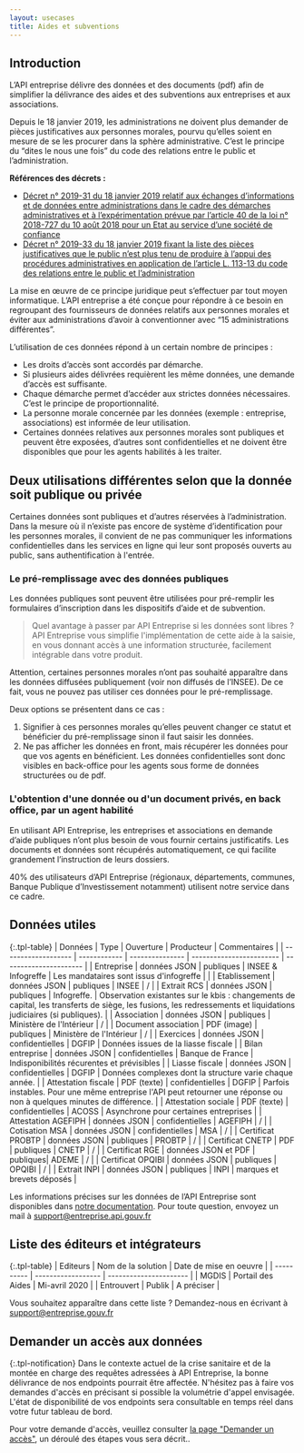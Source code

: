 ```yaml
---
layout: usecases
title: Aides et subventions
---
```


## Introduction

L’API entreprise délivre des données et des documents (pdf) afin de simplifier la délivrance des aides et des subventions aux entreprises et aux associations.

Depuis le 18 janvier 2019, les administrations ne doivent plus demander de pièces justificatives aux personnes morales, pourvu qu’elles soient en mesure de se les procurer dans la sphère administrative. C’est le principe du “dites le nous une fois” du code des relations entre le public et l’administration.

**Références des décrets :**

- [Décret n° 2019-31 du 18 janvier 2019 relatif aux échanges d’informations et de données entre administrations dans le cadre des démarches administratives et à l’expérimentation prévue par l’article 40 de la loi n° 2018-727 du 10 août 2018 pour un Etat au service d’une société de confiance](https://www.legifrance.gouv.fr/affichTexte.do?cidTexte=JORFTEXT000038029589&categorieLien=id)
- [Décret n° 2019-33 du 18 janvier 2019 fixant la liste des pièces justificatives que le public n’est plus tenu de produire à l’appui des procédures administratives en application de l’article L. 113-13 du code des relations entre le public et l’administration](https://www.legifrance.gouv.fr/affichTexte.do?cidTexte=JORFTEXT000038029642&categorieLien=id)

La mise en œuvre de ce principe juridique peut s’effectuer par tout moyen informatique. L’API entreprise a été conçue pour répondre à ce besoin en regroupant des fournisseurs de données relatifs aux personnes morales et éviter aux administrations d’avoir à conventionner avec “15 administrations différentes”.

L’utilisation de ces données répond à un certain nombre de principes :

- Les droits d’accès sont accordés par démarche.
- Si plusieurs aides délivrées requièrent les même données, une demande d’accès est suffisante.
- Chaque démarche permet d’accéder aux strictes données nécessaires. C’est le principe de proportionnalité.
- La personne morale concernée par les données (exemple : entreprise, associations) est informée de leur utilisation.
- Certaines données relatives aux personnes morales sont publiques et peuvent être exposées, d’autres sont confidentielles et ne doivent être disponibles que pour les agents habilités à les traiter.

## Deux utilisations différentes selon que la donnée soit publique ou privée

Certaines données sont publiques et d’autres réservées à l’administration. Dans la mesure où il n’existe pas encore de système d’identification pour les personnes morales, il convient de ne pas communiquer les informations confidentielles dans les services en ligne qui leur sont proposés ouverts au public, sans authentification à l'entrée.

### Le pré-remplissage avec des données publiques

Les données publiques sont peuvent être utilisées pour pré-remplir les formulaires d’inscription dans les dispositifs d’aide et de subvention.

> Quel avantage à passer par API Entreprise si les données sont libres ? API Entreprise vous simplifie l'implémentation de cette aide à la saisie, en vous donnant accès à une information structurée, facilement intégrable dans votre produit.

Attention, certaines personnes morales n’ont pas souhaité apparaître dans les données diffusées publiquement (voir non diffusés de l’INSEE). De ce fait, vous ne pouvez pas utiliser ces données pour le pré-remplissage.

Deux options se présentent dans ce cas :

1. Signifier à ces personnes morales qu’elles peuvent changer ce statut et bénéficier du pré-remplissage sinon il faut saisir les données.
2. Ne pas afficher les données en front, mais récupérer les données pour que vos agents en bénéficient.
   Les données confidentielles sont donc visibles en back-office pour les agents sous forme de données structurées ou de pdf.

### L'obtention d'une donnée ou d'un document privés, en back office, par un agent habilité

En utilisant API Entreprise, les entreprises et associations en demande d’aide publiques n’ont plus besoin de vous fournir certains justificatifs. Les documents et données sont récupérés automatiquement, ce qui facilite grandement l’instruction de leurs dossiers.

40% des utilisateurs d’API Entreprise (régionaux, départements, communes, Banque Publique d’Investissement notamment) utilisent notre service dans ce cadre.

## Données utiles

{:.tpl-table}
| Données | Type | Ouverture | Producteur | Commentaires |
| ------------------- | ------------ | --------------- | ------------------------ | ---------------------- |
| Entreprise | données JSON | publiques | INSEE & Infogreffe | Les mandataires sont issus d'infogreffe | |
| Etablissement | données JSON | publiques | INSEE | / |
| Extrait RCS | données JSON | publiques | Infogreffe. | Observation existantes sur le kbis : changements de capital, les transferts de siège, les fusions, les redressements et liquidations judiciaires (si publiques). |
| Association | données JSON | publiques | Ministère de l'Intérieur | / |
| Document association | PDF (image) | publiques | Ministère de l'Intérieur | / |
| Exercices | données JSON | confidentielles | DGFIP | Données issues de la liasse fiscale |
| Bilan entreprise | données JSON | confidentielles | Banque de France | Indisponibilités récurentes et prévisibles |
| Liasse fiscale | données JSON | confidentielles | DGFIP | Données complexes dont la structure varie chaque année. |
| Attestation fiscale | PDF (texte) | confidentielles | DGFIP | Parfois instables. Pour une même entreprise l'API peut retourner une réponse ou non à quelques minutes de différence. |
| Attestation sociale | PDF (texte) | confidentielles | ACOSS | Asynchrone pour certaines entreprises |
| Attestation AGEFIPH | données JSON | confidentielles | AGEFIPH | / |
| Cotisation MSA | données JSON | confidentielles | MSA | / |
| Certificat PROBTP | données JSON | publiques | PROBTP | / |
| Certificat CNETP | PDF | publiques | CNETP | / |
| Certificat RGE | données JSON et PDF | publiques| ADEME | / |
| Certificat OPQIBI | données JSON | publiques | OPQIBI | / |
| Extrait INPI | données JSON | publiques | INPI | marques et brevets déposés |

Les informations précises sur les données de l’API Entreprise sont disponibles dans [notre documentation](https://doc.entreprise.api.gouv.fr/#introduction).
Pour toute question, envoyez un mail à [support@entreprise.api.gouv.fr](support@entreprise.api.gouv.fr)

## Liste des éditeurs et intégrateurs

{:.tpl-table}
| Editeurs | Nom de la solution | Date de mise en oeuvre |
| ---------- | ------------------ | ---------------------- |
| MGDIS | Portail des Aides | Mi-avril 2020 |
| Entrouvert | Publik | A préciser |

Vous souhaitez apparaître dans cette liste ? Demandez-nous en écrivant à [support@entreprise.gouv.fr](support@entreprise.gouv.fr)

## Demander un accès aux données

{:.tpl-notification}
Dans le contexte actuel de la crise sanitaire et de la montée en charge des requêtes adressées à API Entreprise, la bonne délivrance de nos endpoints pourrait être affectée. N'hésitez pas à faire vos demandes d'accès en précisant si possible la volumétrie d'appel envisagée. L'état de disponibilité de vos endpoints sera consultable en temps réel dans votre futur tableau de bord.

Pour votre demande d'accès, veuillez consulter [la page "Demander un accès"](https://signup.api.gouv.fr/api-particulier), un déroulé des étapes vous sera décrit..
